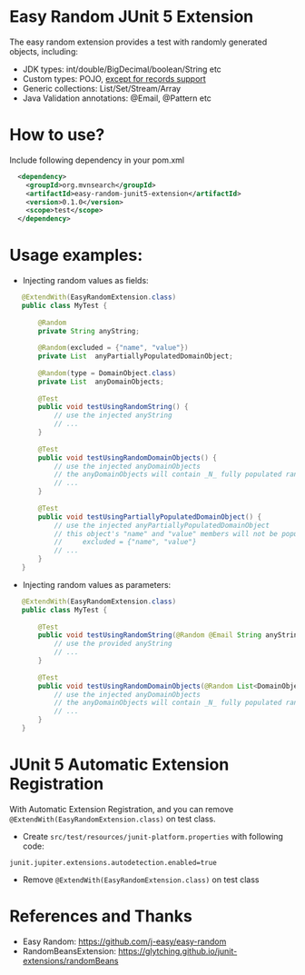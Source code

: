 Easy Random JUnit 5 Extension
=============================

The easy random extension provides a test with randomly generated objects, including:

* JDK types: int/double/BigDecimal/boolean/String etc
* Custom types: POJO, [except for records support](https://github.com/j-easy/easy-random/issues/397)
* Generic collections: List/Set/Stream/Array
* Java Validation annotations: @Email, @Pattern etc

# How to use?

Include following dependency in your pom.xml

```xml
  <dependency>
    <groupId>org.mvnsearch</groupId>
    <artifactId>easy-random-junit5-extension</artifactId>
    <version>0.1.0</version>
    <scope>test</scope>
  </dependency>
```

# Usage examples:

* Injecting random values as fields:

```java
   @ExtendWith(EasyRandomExtension.class)
   public class MyTest {
  
       @Random
       private String anyString;
  
       @Random(excluded = {"name", "value"})
       private List  anyPartiallyPopulatedDomainObject;
  
       @Random(type = DomainObject.class)
       private List  anyDomainObjects;
  
       @Test
       public void testUsingRandomString() {
           // use the injected anyString
           // ...
       }
  
       @Test
       public void testUsingRandomDomainObjects() {
           // use the injected anyDomainObjects
           // the anyDomainObjects will contain _N_ fully populated random instances of DomainObject
           // ...
       }
  
       @Test
       public void testUsingPartiallyPopulatedDomainObject() {
           // use the injected anyPartiallyPopulatedDomainObject
           // this object's "name" and "value" members will not be populated since this has been declared with
           //     excluded = {"name", "value"}
           // ...
       }
   }

```

* Injecting random values as parameters:

```java
   @ExtendWith(EasyRandomExtension.class)
   public class MyTest {
  
       @Test
       public void testUsingRandomString(@Random @Email String anyString) {
           // use the provided anyString
           // ...
       }
  
       @Test
       public void testUsingRandomDomainObjects(@Random List<DomainObject> anyDomainObjects) {
           // use the injected anyDomainObjects
           // the anyDomainObjects will contain _N_ fully populated random instances of DomainObject
           // ...
       }
   }
```

# JUnit 5 Automatic Extension Registration

With Automatic Extension Registration, and you can remove `@ExtendWith(EasyRandomExtension.class)` on test class.

* Create `src/test/resources/junit-platform.properties` with following code:

```properties
junit.jupiter.extensions.autodetection.enabled=true
```

* Remove `@ExtendWith(EasyRandomExtension.class)` on test class

# References and Thanks

* Easy Random: https://github.com/j-easy/easy-random
* RandomBeansExtension: https://glytching.github.io/junit-extensions/randomBeans

